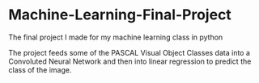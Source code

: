# Machine-Learning-Final-Project

The final project I made for my machine learning class in python

The project feeds some of the PASCAL Visual Object Classes data into a Convoluted Neural Network and then into linear regression to predict the class of the image.
